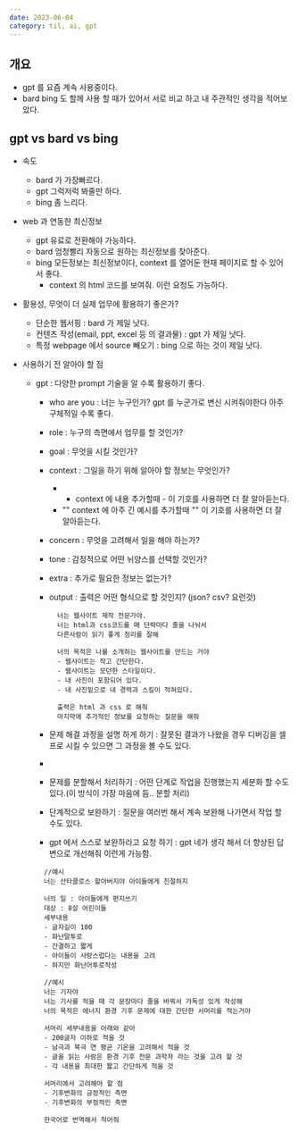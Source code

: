 ```yaml
---
date: 2023-06-04
category: til, ai, gpt
---
```


## 개요

- gpt 를 요즘 계속 사용중이다.
- bard bing 도 할께 사용 할 때가 있어서 서로 비교 하고 내 주관적인 생각을 적어보았다.

## gpt vs bard vs bing

- 속도
  - bard 가 가장빠르다.
  - gpt 그럭저럭 봐줄만 하다.
  - bing 좀 느리다.
- web 과 연동한 최신정보
  - gpt 유료로 전환해야 가능하다.
  - bard 엄청빨리 자동으로 원하는 최신정보를 찾아준다.
  - bing 모든정보는 최신정보이다, context 를 열어둔 현재 페이지로 할 수 있어서 좋다.
    - context 의 html 코드를 보여줘. 이런 요청도 가능하다.
- 활용성, 무엇이 더 실제 업무에 활용하기 좋은가?
  - 단순한 웹서핑 : bard 가 제일 낫다.
  - 컨텐츠 작성(email, ppt, excel 등 의 결과물) : gpt 가 제일 낫다.
  - 특정 webpage 에서 source 빼오기 : bing 으로 하는 것이 제일 낫다.
- 사용하기 전 알아야 할 점

  - gpt : 다양한 prompt 기술을 알 수록 활용하기 좋다.

    - who are you : 너는 누구인가? gpt 를 누군가로 변신 시켜줘야한다 아주 구체적일 수록 좋다.
    - role : 누구의 측면에서 업무를 할 것인가?
    - goal : 무엇을 시킬 것인가?
    - context : 그일을 하기 위해 알아야 할 정보는 무엇인가?
      - - context 에 내용 추가할때 - 이 기호를 사용하면 더 잘 알아듣는다.
      - "" context 에 아주 긴 예시를 추가할때 "" 이 기호를 사용하면 더 잘 알아듣는다.
    - concern : 무엇을 고려해서 일을 해야 하는가?
    - tone : 감정적으로 어떤 뉘양스를 선택할 것인가?
    - extra : 추가로 필요한 정보는 없는가?
    - output : 출력은 어떤 형식으로 할 것인지? (json? csv? 요런것)

      ```
        너는 웹사이트 제작 전문가야.
        너는 html과 css코드를 매 단락마다 줄을 나눠서
        다른사람이 읽기 좋게 정리를 잘해

        너의 목적은 나를 소개하는 웹사이트를 만드는 거야
        - 웹사이트는 작고 간단한다.
        - 웹사이트는 모던한 스타일이다.
        - 내 사진이 포함되어 있다.
        - 내 사진밑으로 내 경력과 스킬이 적혀있다.

        출력은 html 과 css 로 해줘
        마지막에 추가적인 정보를 요청하는 질문을 해줘
      ```

    - 문제 해결 과정을 설명 하게 하기 : 잘못된 결과가 나왔을 경우 디버깅을 셀프로 시킬 수 있으면 그 과정을 볼 수도 있다.
    -
    - 문제를 분할해서 처리하기 : 어떤 단계로 작업을 진행했는지 세분화 할 수도 있다.(이 방식이 가장 마음에 듬.. 분할 처리)
    - 단계적으로 보완하기 : 질문을 여러번 해서 계속 보완해 나가면서 작업 할 수도 있다.
    - gpt 에서 스스로 보완하라고 요청 하기 : gpt 네가 생각 해서 더 향상된 답변으로 개선해줘 이런게 가능함.

    ```
      //예시
      너는 산타클로스 할아버지야 아이들에게 친절하지

      너의 일 : 아이들에게 편지쓰기
      대상 : 8살 어린이들
      세부내용
      - 글자길이 100
      - 화난말투로
      - 간결하고 짧게
      - 아이들이 사랑스럽다는 내용을 고려
      - 하지만 화난어투로작성

      //예시
      너는 기자야
      너는 기사를 적을 때 각 문장마다 줄을 바꿔서 가독성 있게 작성해
      너의 목적은 에너지 환경 기후 문제에 대한 간단한 서머리를 적는거야

      서머리 세부내용을 아래와 같아
      - 200글자 이하로 적을 것
      - 남극과 북극 연 평균 기온을 고려해서 적을 것
      - 글을 읽는 사람은 환경 기후 전문 과학자 라는 것을 고려 할 것
      - 각 내용을 최대한 짧고 간단하게 적을 것

      서머리에서 고려해야 할 점
      - 기후변화의 긍정적인 측면
      - 기후변화의 부정적인 측면

      한국어로 번역해서 적어줘
    ```
